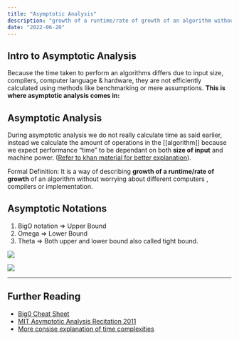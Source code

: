 ```yaml
---
title: "Asymptotic Analysis"
description: "growth of a runtime/rate of growth of an algorithm without worrying about different computers , compilers or implementation."
date: "2022-06-20"
---
```



## Intro to Asymptotic Analysis

Because the time taken to perform an algorithms differs due to input size, compilers, computer language & hardware, they are not efficiently calculated using methods like benchmarking or mere assumptions. **This is where asymptotic analysis comes in:**

## Asymptotic Analysis

During asymptotic analysis we do not really calculate time as said earlier, instead we calculate the amount of operations in the [[algorithm]] because we expect performance “time” to be dependant on both **size of input** and machine power. ([Refer to khan material for better explanation](https://www.khanacademy.org/computing/computer-science/algorithms/asymptotic-notation/a/asymptotic-notation)).

Formal Definition: It is a way of describing **growth of a runtime/rate of growth** of an algorithm without worrying about different computers , compilers or implementation.

## Asymptotic Notations

1.  BigO notation ⇒ Upper Bound
2.  Omega ⇒ Lower Bound
3.  Theta ⇒ Both upper and lower bound also called tight bound.


![](https://s3.us-west-2.amazonaws.com/secure.notion-static.com/efd98f1c-f681-4c0f-bbca-8c3dd2b82edb/Screenshot_2022-02-21_at_10.21.17.png?X-Amz-Algorithm=AWS4-HMAC-SHA256&X-Amz-Content-Sha256=UNSIGNED-PAYLOAD&X-Amz-Credential=AKIAT73L2G45EIPT3X45%2F20220618%2Fus-west-2%2Fs3%2Faws4_request&X-Amz-Date=20220618T200608Z&X-Amz-Expires=86400&X-Amz-Signature=4e6403792c8945d40594bf2b43e378afd0f0da719c15f09a465ce19ba1b9287e&X-Amz-SignedHeaders=host&response-content-disposition=filename%20%3D%22Screenshot%25202022-02-21%2520at%252010.21.17.png%22&x-id=GetObject)


![](https://s3.us-west-2.amazonaws.com/secure.notion-static.com/4d8ef66a-65ad-4616-8bb6-6f9bb7373654/Untitled.png?X-Amz-Algorithm=AWS4-HMAC-SHA256&X-Amz-Content-Sha256=UNSIGNED-PAYLOAD&X-Amz-Credential=AKIAT73L2G45EIPT3X45%2F20220618%2Fus-west-2%2Fs3%2Faws4_request&X-Amz-Date=20220618T200436Z&X-Amz-Expires=86400&X-Amz-Signature=0fda3ab455ad7c4750ac4ef530b1f0622fa13514b6692ac78b37b07339c91ae7&X-Amz-SignedHeaders=host&response-content-disposition=filename%20%3D%22Untitled.png%22&x-id=GetObject)


---

## Further Reading
- [Big0 Cheat Sheet](https://www.bigocheatsheet.com/)
- [MIT Asymptotic Analysis Recitation 2011](http://courses.csail.mit.edu/6.006/spring11/rec/rec01.pdf)
- [More consise explanation of time complexities](https://medium.com/swlh/big-o-notation-and-time-space-complexity-1806936e6330#:~:text=O(nlogn)%20is%20known%20as,using%20O(logn)%20space.)